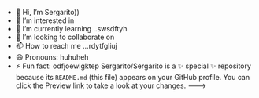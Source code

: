 - 👋 Hi, I’m Sergarito))
- 👀 I’m interested in 
- 🌱 I’m currently learning ..swsdftyh
- 💞️ I’m looking to collaborate on 
- 📫 How to reach me ...rdytfgliuj
- 😄 Pronouns: huhuheh
- ⚡ Fun fact: odfjoewigktep
Sergarito/Sergarito is a ✨ special ✨ repository because its `README.md` (this file) appears on your GitHub profile.
You can click the Preview link to take a look at your changes.
--->
